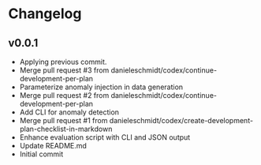 # Changelog

## v0.0.1

- Applying previous commit.
- Merge pull request #3 from danieleschmidt/codex/continue-development-per-plan
- Parameterize anomaly injection in data generation
- Merge pull request #2 from danieleschmidt/codex/continue-development-per-plan
- Add CLI for anomaly detection
- Merge pull request #1 from danieleschmidt/codex/create-development-plan-checklist-in-markdown
- Enhance evaluation script with CLI and JSON output
- Update README.md
- Initial commit
